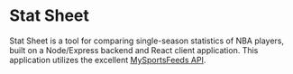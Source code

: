 # Stat Sheet

Stat Sheet is a tool for comparing single-season statistics of NBA players, built on a Node/Express backend and React client application. This application utilizes the excellent [MySportsFeeds API](https://www.mysportsfeeds.com/).
